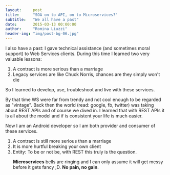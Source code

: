 ```yaml
---
layout:     post
title:      "SOA on to API, on to Microservices?"
subtitle:   "We all have a past"
date:       2015-03-13 00:00:00
author:     "Romina Liuzzi"
header-img: "img/post-bg-06.jpg"
---
```

<p>
I also have a past: I gave technical assistance (and sometimes moral support) to Web Services clients. 
During this time I learned two very valuable lessons:
<ol>
<li>A contract is more serious than a marriage</li>
<li>Legacy services are like Chuck Norris, chances are they simply won't die</li>
</ol>
</p>
<p>
So I learned to develop, use, troubleshoot and live with these services.
</p>
<p>
By that time WS were far from trendy and not cool enough to be regarded as "vintage". 
Back then the world (read: google, fb, twitter) was taking about REST APIs and of course we dived in.
I learned that with REST APIs it is all about the model and if is consistent your life is much easier.
</p>
<p>
Now I am an Android developer so I am both provider and consumer of these services.
<ol>
<li>A contract is still more serious than a marriage</li>
<li>It is more hurtful breaking your own client</li>
<li>Entity: To be or not be, with REST this truly is the question.</li>
</p>
<p>
<b>Microservices</b> bells are ringing and I can only assume it will get messy before it gets fancy ;D. 
<b>No pain, no gain</b>.
</p>







